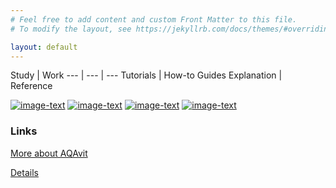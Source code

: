 ```yaml
---
# Feel free to add content and custom Front Matter to this file.
# To modify the layout, see https://jekyllrb.com/docs/themes/#overriding-theme-defaults

layout: default
---
```


Study | Work
--- | --- | ---
Tutorials | How-to Guides
Explanation | Reference
 
[![image-text](/pics/aqa-logo.jpg)](https://adoptium.net/aqavit/)
[![image-text](/pics/aqa-logo.jpg)](https://adoptium.net/aqavit/)
[![image-text](/pics/aqa-logo.jpg)](https://adoptium.net/aqavit/)
[![image-text](/pics/aqa-logo.jpg)](https://adoptium.net/aqavit/)

### Links

[More about AQAvit](/aqa.markdown)

[Details](/pages/aqa-reference.markdown)
 
 